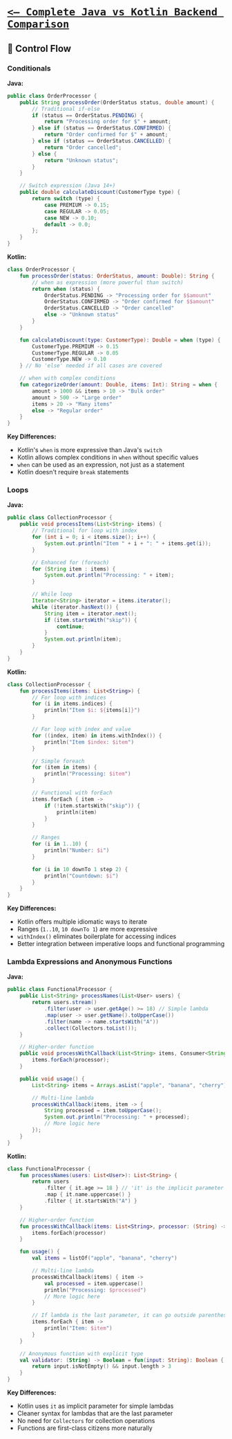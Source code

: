 # [`<— Complete Java vs Kotlin Backend Comparison`](../JavaVsKotlin.md)

## 🧵 Control Flow

### Conditionals

**Java:**

```java
public class OrderProcessor {
    public String processOrder(OrderStatus status, double amount) {
        // Traditional if-else
        if (status == OrderStatus.PENDING) {
            return "Processing order for $" + amount;
        } else if (status == OrderStatus.CONFIRMED) {
            return "Order confirmed for $" + amount;
        } else if (status == OrderStatus.CANCELLED) {
            return "Order cancelled";
        } else {
            return "Unknown status";
        }
    }

    // Switch expression (Java 14+)
    public double calculateDiscount(CustomerType type) {
        return switch (type) {
            case PREMIUM -> 0.15;
            case REGULAR -> 0.05;
            case NEW -> 0.10;
            default -> 0.0;
        };
    }
}
```

**Kotlin:**

```kotlin
class OrderProcessor {
    fun processOrder(status: OrderStatus, amount: Double): String {
        // when as expression (more powerful than switch)
        return when (status) {
            OrderStatus.PENDING -> "Processing order for $$amount"
            OrderStatus.CONFIRMED -> "Order confirmed for $$amount"
            OrderStatus.CANCELLED -> "Order cancelled"
            else -> "Unknown status"
        }
    }

    fun calculateDiscount(type: CustomerType): Double = when (type) {
        CustomerType.PREMIUM -> 0.15
        CustomerType.REGULAR -> 0.05
        CustomerType.NEW -> 0.10
    } // No 'else' needed if all cases are covered

    // when with complex conditions
    fun categorizeOrder(amount: Double, items: Int): String = when {
        amount > 1000 && items > 10 -> "Bulk order"
        amount > 500 -> "Large order"
        items > 20 -> "Many items"
        else -> "Regular order"
    }
}
```

**Key Differences:**

- Kotlin's `when` is more expressive than Java's `switch`
- Kotlin allows complex conditions in `when` without specific values
- `when` can be used as an expression, not just as a statement
- Kotlin doesn't require `break` statements

### Loops

**Java:**

```java
public class CollectionProcessor {
    public void processItems(List<String> items) {
        // Traditional for loop with index
        for (int i = 0; i < items.size(); i++) {
            System.out.println("Item " + i + ": " + items.get(i));
        }

        // Enhanced for (foreach)
        for (String item : items) {
            System.out.println("Processing: " + item);
        }

        // While loop
        Iterator<String> iterator = items.iterator();
        while (iterator.hasNext()) {
            String item = iterator.next();
            if (item.startsWith("skip")) {
                continue;
            }
            System.out.println(item);
        }
    }
}
```

**Kotlin:**

```kotlin
class CollectionProcessor {
    fun processItems(items: List<String>) {
        // For loop with indices
        for (i in items.indices) {
            println("Item $i: ${items[i]}")
        }

        // For loop with index and value
        for ((index, item) in items.withIndex()) {
            println("Item $index: $item")
        }

        // Simple foreach
        for (item in items) {
            println("Processing: $item")
        }

        // Functional with forEach
        items.forEach { item ->
            if (!item.startsWith("skip")) {
                println(item)
            }
        }

        // Ranges
        for (i in 1..10) {
            println("Number: $i")
        }

        for (i in 10 downTo 1 step 2) {
            println("Countdown: $i")
        }
    }
}
```

**Key Differences:**

- Kotlin offers multiple idiomatic ways to iterate
- Ranges (`1..10`, `10 downTo 1`) are more expressive
- `withIndex()` eliminates boilerplate for accessing indices
- Better integration between imperative loops and functional programming

### Lambda Expressions and Anonymous Functions

**Java:**

```java
public class FunctionalProcessor {
    public List<String> processNames(List<User> users) {
        return users.stream()
            .filter(user -> user.getAge() >= 18) // Simple lambda
            .map(user -> user.getName().toUpperCase())
            .filter(name -> name.startsWith("A"))
            .collect(Collectors.toList());
    }

    // Higher-order function
    public void processWithCallback(List<String> items, Consumer<String> processor) {
        items.forEach(processor);
    }

    public void usage() {
        List<String> items = Arrays.asList("apple", "banana", "cherry");

        // Multi-line lambda
        processWithCallback(items, item -> {
            String processed = item.toUpperCase();
            System.out.println("Processing: " + processed);
            // More logic here
        });
    }
}
```

**Kotlin:**

```kotlin
class FunctionalProcessor {
    fun processNames(users: List<User>): List<String> {
        return users
            .filter { it.age >= 18 } // 'it' is the implicit parameter
            .map { it.name.uppercase() }
            .filter { it.startsWith("A") }
    }

    // Higher-order function
    fun processWithCallback(items: List<String>, processor: (String) -> Unit) {
        items.forEach(processor)
    }

    fun usage() {
        val items = listOf("apple", "banana", "cherry")

        // Multi-line lambda
        processWithCallback(items) { item ->
            val processed = item.uppercase()
            println("Processing: $processed")
            // More logic here
        }

        // If lambda is the last parameter, it can go outside parentheses
        items.forEach { item ->
            println("Item: $item")
        }
    }

    // Anonymous function with explicit type
    val validator: (String) -> Boolean = fun(input: String): Boolean {
        return input.isNotEmpty() && input.length > 3
    }
}
```

**Key Differences:**

- Kotlin uses `it` as implicit parameter for simple lambdas
- Cleaner syntax for lambdas that are the last parameter
- No need for `Collectors` for collection operations
- Functions are first-class citizens more naturally
